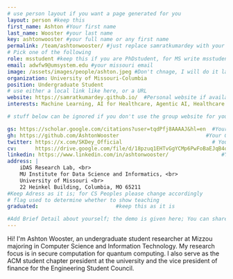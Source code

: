 ```yaml
---
# use person layout if you want a page generated for you
layout: person #keep this
first_name: Ashton #Your first name
last_name: Wooster #your last name
key: ashtonwooster #your full name or any first name
permalink: /team/ashtonwooster/ #just replace samratkumardey with your full name or first name (Key) (lowercase)
# Pick one of the following
role: msstudent #keep this if you are PhDstudent, for MS write msstudent - Undergraduate
email: adwfw9@umsystem.edu #your missouri email
image: /assets/images/people/ashton.jpeg #Don't chnage, I will do it later
organization: University of Missouri-Columbia 
position: Undergraduate Student
# use either a local link like here, or a URL
website: https://samratkumardey.github.io/  #Personal website if available [recommended]
interests: Machine Learning, AI for Healthcare, Agentic AI, Healthcare Informatics

# stuff below can be ignored if you don't use the group website for your private website

gs: https://scholar.google.com/citations?user=tqdPfj8AAAAJ&hl=en  #Your Google Scholar
gh: https://github.com/AshtonWooster                            #Your Github
twitter: https://x.com/SKDey_Official                             # Your X
cv:      https://drive.google.com/file/d/18pzuq1EHTvGgYCMp6PwFoBaEJqB4qc7b/view?usp=drive_link  #Your Web CV/PDF Link
linkedin: https://www.linkedin.com/in/ashtonwooster/                 #Your Linkedin
address: |
    iDAS Research Lab, <br>
    MU Institute for Data Science and Informatics, <br>
    University of Missouri <br>
    22 Heinkel Building, Columbia, MO 65211 
#Keep Adress as it is; for CS Peoples please change accordingly
# flag used to determine whether to show teaching
graduated:                         #keep this as it is

#Add Brief Detail about yourself; the demo is given here; You can share your own
---
```


Hi! I'm Ashton Wooster, an undergraduate student researcher at Mizzou majoring in Computer Science and Information Technology. My research focus is in secure computation for quantum computing. I also serve as the ACM student chapter president at the university and the vice president of finance for the Engineering Student Council.  
